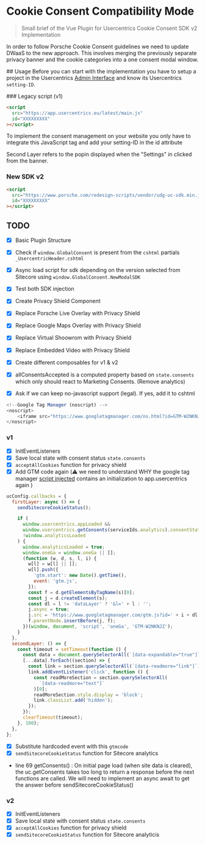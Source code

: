 # Cookie Consent Compatibility Mode

> Small brief of the Vue Plugin for Usercentrics Cookie Consent SDK v2 Implementation

In order to follow Porsche Cookie Consent guidelines we need to update DWaaS to the new approach. This involves merging the previously separate privacy banner and the cookie categories into a one consent modal window.

## Usage
Before you can start with the implementation you have to setup a project in the Usercentrics [Admin Interface](https://admin.usercentrics.eu/) and know its Usercentrics `setting-ID`.

### Legacy script (v1)

```html
<script
  src="https://app.usercentrics.eu/latest/main.js"
  id="XXXXXXXXX"
></script>
```

To implement the consent management on your website you only have to integrate this JavaScript tag and add your setting-ID in the id attribute

Second Layer refers to the popin displayed when the "Settings" in clicked from the banner.

### New SDK v2

```html
<script
  src="https://www.porsche.com/redesign-scripts/vendor/udg-uc-sdk.min.js"
  id="XXXXXXXXX"
></script>
```

## TODO

- [x] Basic Plugin Structure
- [x] Check if `window.GlobalConsent` is present from the `cshtml` partials `_UsercentricHeader.cshtml`
- [x] Async load script for sdk depending on the version selected from Sitecore using `window.GlobalConsent.NewModalSDK`
- [x] Test both SDK injection
- [x] Create Privacy Shield Component
- [x] Replace Porsche Live Overlay with Privacy Shield
- [x] Replace Google Maps Overlay with Privacy Shield
- [x] Replace Virtual Shoowrom with Privacy Shield
- [x] Replace Embedded Video with Privacy Shield

- [x] Create different composables for v1 & v2
- [x] allConsentsAccepted is a computed property based on `state.consents` which only should react to Marketing Consents. (Remove analytics)
- [x] Ask if we can keep no-javascript support (legal). If yes, add it to cshtml
```js
<!--Google Tag Manager (noscript) -->
<noscript>
    <iframe src="https://www.googletagmanager.com/ns.html?id=GTM-W2NKNJZ" title="Google Tag Manager" height="0" width="0" style="display:none;visibility:hidden"></iframe>
</noscript>
```

### v1

- [x] InitEventListeners
- [x] Save local state with consent status `state.consents`
- [x] `acceptAllCookies` function for privacy shield
- [x] Add GTM code again (⚠️ we need to understand WHY the google tag manager [script injected](https://www.googletagmanager.com/gtm.js?id=GTM-PSWBDXV&l=oneGa) contains an initialization to app.usercentrics again )
```js
ucConfig.callbacks = {
  firstLayer: async () => {
    sendSitecoreCookieStatus();

    if (
      window.usercentrics.appLoaded &&
      window.usercentrics.getConsents(serviceIds.analytics).consentStatus &&
      !window.analyticsLoaded
    ) {
      window.analyticsLoaded = true;
      window.oneGa = window.oneGa || [];
      (function (w, d, s, l, i) {
        w[l] = w[l] || [];
        w[l].push({
          'gtm.start': new Date().getTime(),
          event: 'gtm.js',
        });
        const f = d.getElementsByTagName(s)[0];
        const j = d.createElement(s);
        const dl = l != 'dataLayer' ? '&l=' + l : '';
        j.async = true;
        j.src = 'https://www.googletagmanager.com/gtm.js?id=' + i + dl;
        f.parentNode.insertBefore(j, f);
      })(window, document, 'script', 'oneGa', 'GTM-W2NKNJZ');
    }
  },
  secondLayer: () => {
    const timeout = setTimeout(function () {
      const data = document.querySelectorAll(`[data-expandable="true"]`);
      [...data].forEach((section) => {
        const link = section.querySelectorAll(`[data-readmore="link"]`)[0];
        link.addEventListener('click', function () {
          const readMoreSection = section.querySelectorAll(
            `[data-readmore="text"]`
          )[0];
          readMoreSection.style.display = 'block';
          link.classList.add('hidden');
        });
      });
      clearTimeout(timeout);
    }, 100);
  },
};
```
- [x] Substitute hardcoded event with this  `gtmcode`
- [x] `sendSitecoreCookieStatus` function for Sitecore analytics 
- line 69 getConsents() : On initial page load (when site data is cleared), the uc.getConsents takes too long to return a response before the next functions are called. 
We will need to implement an async await to get the answer before sendSitecoreCookieStatus()

### v2

- [x] InitEventListeners
- [x] Save local state with consent status `state.consents`
- [x] `acceptAllCookies` function for privacy shield
- [x] `sendSitecoreCookieStatus` function for Sitecore analyticis
